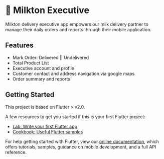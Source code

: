 # 🥛 Milkton Executive

Milkton delivery executive app empowers our milk delivery partner to manage their daily orders and reports through their mobile application.

## Features

- Mark Order: Delivered || Undelivered
- Total Product List
- Executive account and profile
- Customer contact and address navigation via google maps
- Order summary and reports

## Getting Started

This project is based on Flutter > v2.0.

A few resources to get you started if this is your first Flutter project:

- [Lab: Write your first Flutter app](https://flutter.dev/docs/get-started/codelab)
- [Cookbook: Useful Flutter samples](https://flutter.dev/docs/cookbook)

For help getting started with Flutter, view our
[online documentation](https://flutter.dev/docs), which offers tutorials,
samples, guidance on mobile development, and a full API reference.

